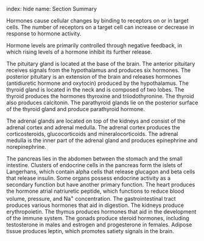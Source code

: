 index: hide
name: Section Summary

Hormones cause cellular changes by binding to receptors on or in target cells. The number of receptors on a target cell can increase or decrease in response to hormone activity.

Hormone levels are primarily controlled through negative feedback, in which rising levels of a hormone inhibit its further release.

The pituitary gland is located at the base of the brain. The anterior pituitary receives signals from the hypothalamus and produces six hormones. The posterior pituitary is an extension of the brain and releases hormones (antidiuretic hormone and oxytocin) produced by the hypothalamus. The thyroid gland is located in the neck and is composed of two lobes. The thyroid produces the hormones thyroxine and triiodothyronine. The thyroid also produces calcitonin. The parathyroid glands lie on the posterior surface of the thyroid gland and produce parathyroid hormone.

The adrenal glands are located on top of the kidneys and consist of the adrenal cortex and adrenal medulla. The adrenal cortex produces the corticosteroids, glucocorticoids and mineralocorticoids. The adrenal medulla is the inner part of the adrenal gland and produces epinephrine and norepinephrine.

The pancreas lies in the abdomen between the stomach and the small intestine. Clusters of endocrine cells in the pancreas form the islets of Langerhans, which contain alpha cells that release glucagon and beta cells that release insulin. Some organs possess endocrine activity as a secondary function but have another primary function. The heart produces the hormone atrial natriuretic peptide, which functions to reduce blood volume, pressure, and Na<sup>+</sup> concentration. The gastrointestinal tract produces various hormones that aid in digestion. The kidneys produce erythropoietin. The thymus produces hormones that aid in the development of the immune system. The gonads produce steroid hormones, including testosterone in males and estrogen and progesterone in females. Adipose tissue produces leptin, which promotes satiety signals in the brain.
